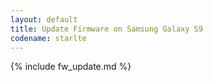 ```yaml
---
layout: default
title: Update Firmware on Samsung Galaxy S9
codename: starlte
---
```


{% include fw_update.md %}
